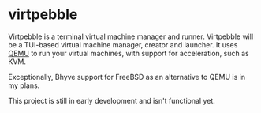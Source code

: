 # virtpebble
Virtpebble is a terminal virtual machine manager and runner. Virtpebble will be a TUI-based virtual machine manager, creator and launcher. It uses [QEMU](https://www.qemu.org/) to run your virtual machines, with support for acceleration, such as KVM.

Exceptionally, Bhyve support for FreeBSD as an alternative to QEMU is in my plans.

This project is still in early development and isn't functional yet.



